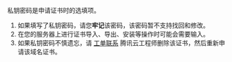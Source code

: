 私钥密码是申请证书时的选填项。

1. 如果填写了私钥密码，请您**牢记**该密码，该密码暂不支持找回和修改。
2. 在您的服务器上进行证书导入、导出、安装等操作时可能会需要输入。
3. 如果私钥密码不慎遗忘，请 [工单联系](https://console.cloud.tencent.com/workorder/category/create?level1_id=1&level2_id=320&level1_name=%E5%85%AC%E5%85%B1%E5%9F%BA%E7%A1%80%E7%B1%BB%E9%97%AE%E9%A2%98&level2_name=SSL%E8%AF%81%E4%B9%A6) 腾讯云工程师删除该证书，然后重新申请该域名证书。

